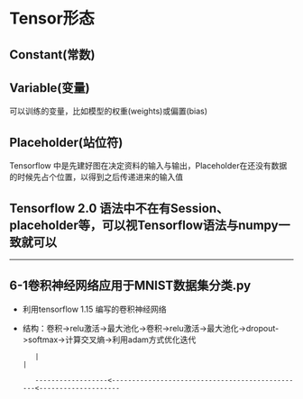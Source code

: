 # Tensor形态

## Constant(常数)

## Variable(变量)

可以训练的变量，比如模型的权重(weights)或偏置(bias)

## Placeholder(站位符)

Tensorflow 中是先建好图在决定资料的输入与输出，Placeholder在还没有数据的时候先占个位置，以得到之后传递进来的输入值



## Tensorflow 2.0 语法中不在有Session、 placeholder等，可以视Tensorflow语法与numpy一致就可以

--------------------------------------------------------------------------------
## 6-1卷积神经网络应用于MNIST数据集分类.py

  - 利用tensorflow 1.15 编写的卷积神经网络
  
  - 结构：卷积->relu激活->最大池化->卷积->relu激活->最大池化->dropout->softmax->计算交叉熵->利用adam方式优化迭代
  
           |                                                                                      |
           
           ------------------<------------------------------------------------<--------------------
